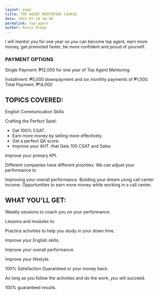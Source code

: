 ```yaml
--- 
layout: page
title: TOP AGENT MENTORING COURSE
date: 2021-07-29 16:49
permalink: top-agent 
author: Kevin Olega 
--- 
```


I will mentor you for one year so you can become top agent, earn more money, get promoted faster, be more confident and proud of yourself.

### PAYMENT OPTIONS

Single Payment: ₱12,000 for one year of Top Agent Mentoring

Installment: ₱5,000 downpayment and six monthly payments of ₱1,500. Total Payment: ₱14,000

## TOPICS COVERED:

English Communication Skills

Crafting the Perfect Spiel:

- Get 100% CSAT.
- Earn more money by selling more effectively.
- Get a perfect QA score.
- Improve your AHT. that Gets 100 CSAT and Sales


Improve your primary KPI.

Different companies have different priorities. We can adjust your performance to 

Improving your overall performance.
Building your dream using call center income.
Opportunities to earn more money while working in a call center.

## WHAT YOU'LL GET:

Weekly sessions to coach you on your performance.

Lessons and modules to:

Practice activities to help you study in your down time.

Improve your English skills.

Improve your overall performance.

Improve your lifestyle.

100% Satisfaction Guaranteed or your money back.

As long as you follow the activities and do the work, you will succeed.

100% guaranteed results.